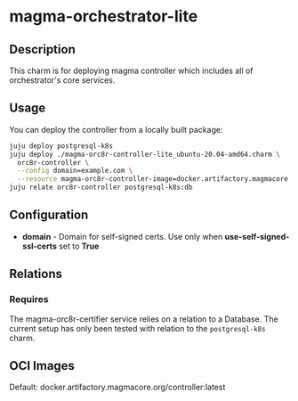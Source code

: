 # magma-orchestrator-lite

## Description

This charm is for deploying magma controller which includes all of orchestrator's core services.

## Usage

You can deploy the controller from a locally built package:

```bash
juju deploy postgresql-k8s
juju deploy ./magma-orc8r-controller-lite_ubuntu-20.04-amd64.charm \
  orc8r-controller \
  --config domain=example.com \
  --resource magma-orc8r-controller-image=docker.artifactory.magmacore.org/controller:1.6.0
juju relate orc8r-controller postgresql-k8s:db
```

## Configuration
- **domain** - Domain for self-signed certs. Use only when **use-self-signed-ssl-certs** set to **True**


## Relations

### Requires
The magma-orc8r-certifier service relies on a relation to a Database. The current setup has only 
been tested with relation to the `postgresql-k8s` charm.

## OCI Images

Default: docker.artifactory.magmacore.org/controller:latest
